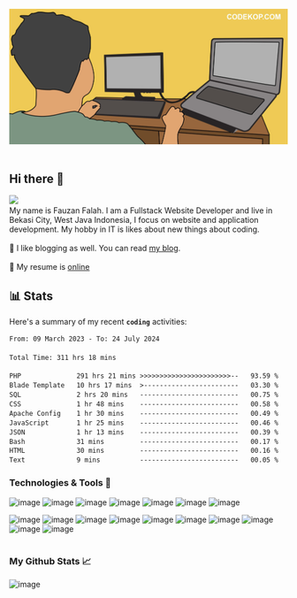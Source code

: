 ![image](https://raw.githubusercontent.com/fauzan1892/fauzan1892/master/assets/img/anang-min.jpg)
<br>
<br>
## Hi there 👋 
![](https://komarev.com/ghpvc/?username=fauzan1892)
<br>
My name is Fauzan Falah. I am a Fullstack Website Developer and  live in Bekasi City, West Java Indonesia, I focus on website and application development. My hobby in IT is likes about new things about coding.
<br>
<br>
:pencil: I like blogging as well. You can read [my blog](https://www.codekop.com/).
<br>
<br>
:construction_worker: My resume is [online](https://fauzan.codekop.com/)

## 📊 Stats
Here's a summary of my recent **`coding`** activities:

<!--START_SECTION:waka-->

```txt
From: 09 March 2023 - To: 24 July 2024

Total Time: 311 hrs 18 mins

PHP              291 hrs 21 mins >>>>>>>>>>>>>>>>>>>>>>>--   93.59 %
Blade Template   10 hrs 17 mins  >------------------------   03.30 %
SQL              2 hrs 20 mins   -------------------------   00.75 %
CSS              1 hr 48 mins    -------------------------   00.58 %
Apache Config    1 hr 30 mins    -------------------------   00.49 %
JavaScript       1 hr 25 mins    -------------------------   00.46 %
JSON             1 hr 13 mins    -------------------------   00.39 %
Bash             31 mins         -------------------------   00.17 %
HTML             30 mins         -------------------------   00.16 %
Text             9 mins          -------------------------   00.05 %
```

<!--END_SECTION:waka-->
### Technologies & Tools :wrench:

![image](https://img.shields.io/badge/Linux-FCC624?style=for-the-badge&logo=linux&logoColor=black)
![image](https://img.shields.io/badge/github-%23121011.svg?style=for-the-badge&logo=github&logoColor=white)
![image](https://img.shields.io/badge/html5-%23E34F26.svg?style=for-the-badge&logo=html5&logoColor=white)
![image](https://img.shields.io/badge/css3-%231572B6.svg?style=for-the-badge&logo=css3&logoColor=white)
![image](https://img.shields.io/badge/javascript-%23323330.svg?style=for-the-badge&logo=javascript&logoColor=%23F7DF1E)
![image](https://img.shields.io/badge/php-%23777BB4.svg?style=for-the-badge&logo=php&logoColor=white)
![image](https://img.shields.io/badge/mysql-%2300f.svg?style=for-the-badge&logo=mysql&logoColor=white)

![image](https://img.shields.io/badge/webpack-%238DD6F9.svg?style=for-the-badge&logo=webpack&logoColor=black)
![image](https://img.shields.io/badge/bootstrap-%23563D7C.svg?style=for-the-badge&logo=bootstrap&logoColor=white)
![image](https://img.shields.io/badge/vuejs-%2335495e.svg?style=for-the-badge&logo=vue&logoColor=%234FC08D)
![image](https://img.shields.io/badge/NuxtJS-black.svg?style=for-the-badge&logo=nuxt&logoColor=white)
![image](https://img.shields.io/badge/ReactJS-blue.svg?style=for-the-badge&logo=react&logoColor=white)
![image](https://img.shields.io/badge/NextJS-black.svg?style=for-the-badge&logo=next&logoColor=white)
![image](https://img.shields.io/badge/jquery-%230769AD.svg?style=for-the-badge&logo=jquery&logoColor=white)
![image](https://img.shields.io/badge/laravel-%23FF2D20.svg?style=for-the-badge&logo=laravel&logoColor=white)
![image](https://img.shields.io/badge/adobephotoshop-%2331A8FF.svg?style=for-the-badge&logo=adobephotoshop&logoColor=white)
![image](https://img.shields.io/badge/VisualStudioCode-0078d7.svg?style=for-the-badge&logo=visual-studio-code&logoColor=white)
<br><br>
### My Github Stats :chart_with_upwards_trend:
![image](https://github-readme-streak-stats.herokuapp.com/?user=fauzan1892&theme=dark&card_width=520)


